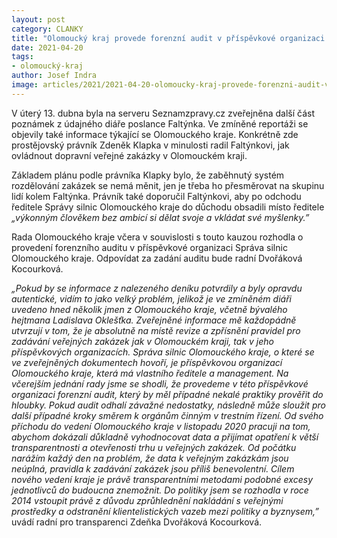 ```yaml
---
layout: post
category: CLANKY
title: "Olomoucký kraj provede forenzní audit v příspěvkové organizaci Správa silnic Olomouckého kraje"
date: 2021-04-20
tags: 
- olomoucký-kraj
author: Josef Indra
image: articles/2021/2021-04-20-olomoucky-kraj-provede-forenzni-audit-v-prispevkove-organizaci-sprava-silnic-olomouckeho-kraje.jpg  #751x422 pixelu
---
```

V úterý 13. dubna byla na serveru Seznamzpravy.cz zveřejněna další část poznámek z údajného diáře poslance Faltýnka. Ve zmíněné reportáži se objevily také informace týkající se Olomouckého kraje. Konkrétně zde prostějovský právník Zdeněk Klapka v minulosti radil Faltýnkovi, jak ovládnout dopravní veřejné zakázky v Olomouckém kraji.

Základem plánu podle právníka Klapky bylo, že zaběhnutý systém rozdělování zakázek se nemá měnit, jen je třeba ho přesměrovat na skupinu lidí kolem Faltýnka. Právník také doporučil Faltýnkovi, aby po odchodu ředitele Správy silnic Olomouckého kraje do důchodu obsadili místo ředitele *„výkonným člověkem bez ambicí si dělat svoje a vkládat své myšlenky.”*

Rada Olomouckého kraje včera v souvislosti s touto kauzou rozhodla o provedení forenzního auditu v příspěvkové organizaci Správa silnic Olomouckého kraje. Odpovídat za zadání auditu bude radní Dvořáková Kocourková.

*„Pokud by se informace z nalezeného deníku potvrdily a byly opravdu autentické, vidím to jako velký problém, jelikož je ve zmíněném diáři uvedeno hned několik jmen z Olomouckého kraje, včetně bývalého hejtmana Ladislava Oklešťka. 
Zveřejněné informace mě každopádně utvrzují v tom, že je absolutně na místě revize a zpřísnění pravidel pro zadávání veřejných zakázek jak v Olomouckém kraji, tak v jeho příspěvkových organizacích. Správa silnic Olomouckého kraje, o které se ve zveřejněných dokumentech hovoří, je příspěvkovou organizací Olomouckého kraje, která má vlastního ředitele a management. Na včerejším jednání rady jsme se shodli, že provedeme v této příspěvkové organizaci forenzní audit, který by měl případné nekalé praktiky prověřit do hloubky. Pokud audit odhalí závažné nedostatky, následně může sloužit pro další případné kroky směrem k orgánům činným v trestním řízení.
Od svého příchodu do vedení Olomouckého kraje v listopadu 2020 pracuji na tom, abychom dokázali důkladně vyhodnocovat data a přijímat opatření k větší transparentnosti a otevřenosti trhu u veřejných zakázek. Od počátku narážím každý den na problém, že data k veřejným zakázkám jsou neúplná, pravidla k zadávání zakázek jsou příliš benevolentní. Cílem nového vedení kraje je právě transparentními metodami podobné excesy jednotlivců do budoucna znemožnit. Do politiky jsem se rozhodla v roce 2014 vstoupit právě z důvodu zprůhlednění nakládání s veřejnými prostředky a odstranění klientelistických vazeb mezi politiky a byznysem,”* uvádí radní pro transparenci Zdeňka Dvořáková Kocourková.

